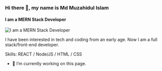 ### Hi there 👋, my name is Md Muzahidul Islam
#### I am a MERN Stack Developer
![I am a MERN Stack Developer](https://i.ibb.co/C1Q74SY/gprofile.png)

I have been interested in tech and coding from an early age. Now I am a full stack/front-end developer.

Skills:  REACT / Node/JS / HTML / CSS

- 🔭 I’m currently working on this page. 




